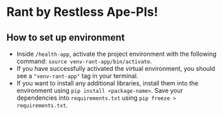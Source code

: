 # Rant by Restless Ape-PIs!

## How to set up environment
* Inside `/health-app`, activate the project environment with the following command: `source venv-rant-app/bin/activate`.
* If you have successfully activated the virtual environment, you should see a `"venv-rant-app"` tag in your terminal. 
* If you want to install any additional libraries, install them into the environment using `pip install <package-name>`. Save your dependencies into `requirements.txt` using `pip freeze > requirements.txt`. 